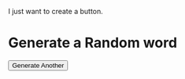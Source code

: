 I just want to create a button.
<h1>Generate a Random word</h1>
<div id="random-name"></div>
<button id="generate">Generate Another</button>
<script src="script.js"></script>
